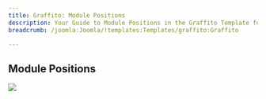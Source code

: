 ```yaml
---
title: Graffito: Module Positions
description: Your Guide to Module Positions in the Graffito Template for Joomla
breadcrumb: /joomla:Joomla/!templates:Templates/graffito:Graffito

---
```


Module Positions
-----
![][positions]

[positions]: assets/positions.jpg

